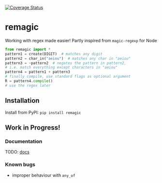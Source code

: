[![Coverage Status](https://coveralls.io/repos/github/ificiana/remagic/badge.svg?branch=main)](https://coveralls.io/github/ificiana/remagic?branch=main)

# remagic
Working with regex made easier! 
Partly inspired from `magic-regexp` for Node

```py
from remagic import *
pattern1 = create(DIGIT)  # matches any digit
pattern2 = char_in("aeiou")  # matches any char in "aeiou"
pattern3 = ~pattern2  # negates the pattern in pattern2, 
# i.e. match everything except characters in "aeiou"
pattern4 = pattern1 + pattern3
# finally compile, use standard flags as optional argument
R = pattern4.compile()
# use the regex later
``` 

## Installation 
Install from PyPI:
`pip install remagic`

## Work in Progress!

### Documentation
TODO: [docs](https://ificiana.github.io/remagic)

### Known bugs
- improper behaviour with `any_of`
